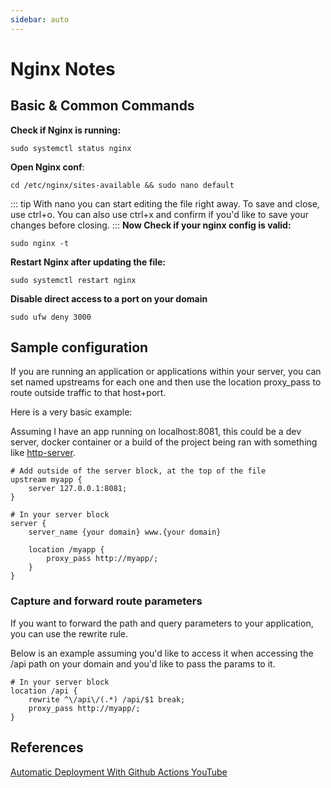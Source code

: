 ```yaml
---
sidebar: auto
---
```


# Nginx Notes

## Basic & Common Commands
**Check if Nginx is running:**
```shell script
sudo systemctl status nginx
```

**Open Nginx conf**:
```shell script
cd /etc/nginx/sites-available && sudo nano default
```

::: tip
With nano you can start editing the file right away. To save and close, use ctrl+o. 
You can also use ctrl+x and confirm if you'd like to save your changes before closing.
:::
**Now Check if your nginx config is valid:**
```shell script
sudo nginx -t
```

**Restart Nginx after updating the file:**
```shell script
sudo systemctl restart nginx
```

**Disable direct access to a port on your domain**
```shell script
sudo ufw deny 3000
```

## Sample configuration
If you are running an application or applications within your server, you can set named upstreams for each one and then use the location proxy_pass to route outside traffic to that host+port. 

Here is a very basic example:

Assuming I have an app running on localhost:8081, this could be a dev server, docker container or a build of the project being ran with something like [http-server](https://www.npmjs.com/package/http-server).

```shell script
# Add outside of the server block, at the top of the file
upstream myapp {
    server 127.0.0.1:8081;
}

# In your server block
server {
    server_name {your domain} www.{your domain}
    
    location /myapp {
        proxy_pass http://myapp/;
    }
}

```

### Capture and forward route parameters
If you want to forward the path and query parameters to your application, you can use the rewrite rule.
 
Below is an example assuming you'd like to access it when accessing the /api path on your domain and you'd like to pass the params to it.

```shell script
# In your server block
location /api {
    rewrite ^\/api\/(.*) /api/$1 break;
    proxy_pass http://myapp/;
}
```

## References
[Automatic Deployment With Github Actions YouTube](https://www.youtube.com/watch?v=X3F3El_yvFg)

<style>
.theme-default-content pre, .theme-default-content pre[class*="language-"] {
  padding: 1.25rem 1.5rem 0;
}
.code-copy > svg {
   top: 14px;
}
</style>
